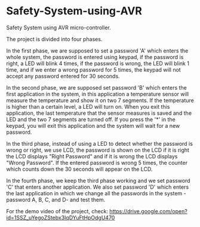 # Safety-System-using-AVR
Safety System using AVR micro-controller.

The project is divided into four phases.

In the first phase, we are supposed to set a password 'A' which enters the whole system, the password is entered using keypad, if the password is right, a LED will blink 4 times, if the password is wrong, the LED will blink 1 time, and if we enter a wrong password  for 5 times, the keypad will not accept any password entered for 30 seconds.

In the second phase, we are supposed set password 'B' which enters the first application in the system, in this application a temperature sensor will measure the temperature and show it on two 7 segments. If the temperature is higher than a certain level, a LED will turn on. When you exit this application, the last temperature that the sensor measures is saved and
the LED and the two 7 segments are turned off. If you press the '*' in the keypad, you will exit this application and the system will wait for a new password.

In the third phase, instead of using a LED to detect whether the password is wrong or right, we use LCD, the password is shown on the LCD if it is right the LCD displays "Right Password" and if it is wrong the LCD displays "Wrong Password". If the entered password is wrong 5 times, the counter which counts down the 30 seconds will appear on the LCD.

In the fourth phase, we keep the third phase working and we set password 'C' that enters another application. We also set password 'D' which enters the last application in which we change all the passwords in the system -password A, B, C, and D- and test them. 

For the demo video of the project, check: https://drive.google.com/open?id=1SSZ_uYegoZStebx3IqDYuFtHpOdgU470

